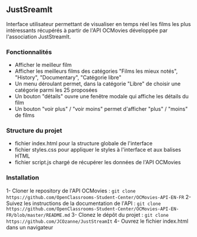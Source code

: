 ## JustSreamIt
Interface utilisateur permettant de visualiser en temps réel les films les plus intéressants  récupérés à partir de l'API OCMovies développée par l'association JustStreamIt.

### Fonctionnalités
- Afficher le meilleur film
- Afficher les meilleurs films des catégories "Films les mieux notés", "History", "Documentary", "Catégorie libre"
- Un menu déroulant permet, dans la catégorie "Libre" de choisir une catégorie parmi les 25 proposées
- Un bouton "détails" ouvre une fenêtre modale qui affiche les détails du film
- Un bouton "voir plus" / "voir moins" permet d'afficher "plus" / "moins" de films

### Structure du projet
- fichier index.html pour la structure globale de l'interface
- fichier styles.css pour appliquer le styles à l'interface et aux balises HTML
- fichier script.js chargé de récupérer les données de l'API OCMovies

### Installation
 1- Cloner le repository de l'API OCMovies : 
 `git clone
 https://github.com/OpenClassrooms-Student-Center/OCMovies-API-EN-FR`
 2- Suivez les instructions de la documentation de l'API :
 `git clone https://github.com/OpenClassrooms-Student-Center/OCMovies-API-EN-FR/blob/master/README.md`
 3- Clonez le dépôt du projet :
`git clone  https://github.com/JCOzanne/JustStreamIt`
 4- Ouvrez le fichier index.html dans un navigateur

